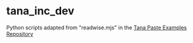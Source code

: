# tana_inc_dev
 
Python scripts adapted from "readwise.mjs" in the [Tana Paste Examples Repository](https://github.com/tanainc/tana-paste-examples)
